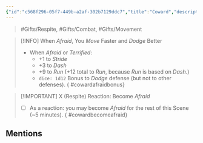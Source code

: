```yaml
---
{"id":"c568f296-05f7-449b-a2af-302b7129ddc7","title":"Coward","description":"You are a coward.","publish":true,"date_created":"Saturday, March 30th 2024, 10:10:46 pm","date_modified":"Saturday, April 13th 2024, 11:44:56 pm","cssclasses":["mado-heading"],"path":"Tabletop/Campaigns/And A Thousand Years More/Inventory/Gifts/Coward.md","permalink":"/tabletop/campaigns/and-a-thousand-years-more/inventory/gifts/coward/","PassFrontmatter":true}
---
```



> #Gifts/Respite, #Gifts/Combat, #Gifts/Movement

> [!INFO] When *Afraid*, You *Move* Faster and *Dodge* Better
> - When *Afraid* or *Terrified*:
> 	- +1 to *Stride*
> 	- +3 to *Dash*
> 	- +9 to *Run* (+12 total to *Run*, because *Run* is based on *Dash*.)
> 	- `dice: 1d12` Bonus to *Dodge* defense (but not to other defenses).
{ #cowardafraidbonus}


> [!IMPORTANT] X (Respite) Reaction: Become *Afraid*
> - [ ] As a reaction: you may become *Afraid* for the rest of this Scene (~5 minutes).
{ #cowardbecomeafraid}


## Mentions


